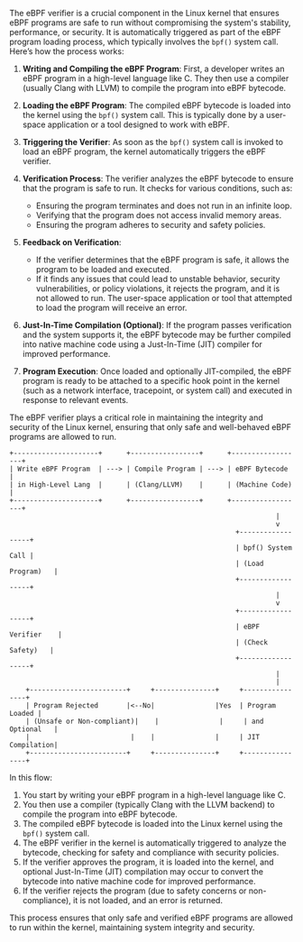The eBPF verifier is a crucial component in the Linux kernel that ensures eBPF programs are safe to run without compromising the system's stability, performance, or security. It is automatically triggered as part of the eBPF program loading process, which typically involves the `bpf()` system call. Here’s how the process works:

1. **Writing and Compiling the eBPF Program**: First, a developer writes an eBPF program in a high-level language like C. They then use a compiler (usually Clang with LLVM) to compile the program into eBPF bytecode.

2. **Loading the eBPF Program**: The compiled eBPF bytecode is loaded into the kernel using the `bpf()` system call. This is typically done by a user-space application or a tool designed to work with eBPF.

3. **Triggering the Verifier**: As soon as the `bpf()` system call is invoked to load an eBPF program, the kernel automatically triggers the eBPF verifier.

4. **Verification Process**: The verifier analyzes the eBPF bytecode to ensure that the program is safe to run. It checks for various conditions, such as:
   - Ensuring the program terminates and does not run in an infinite loop.
   - Verifying that the program does not access invalid memory areas.
   - Ensuring the program adheres to security and safety policies.

5. **Feedback on Verification**: 
   - If the verifier determines that the eBPF program is safe, it allows the program to be loaded and executed.
   - If it finds any issues that could lead to unstable behavior, security vulnerabilities, or policy violations, it rejects the program, and it is not allowed to run. The user-space application or tool that attempted to load the program will receive an error.

6. **Just-In-Time Compilation (Optional)**: If the program passes verification and the system supports it, the eBPF bytecode may be further compiled into native machine code using a Just-In-Time (JIT) compiler for improved performance.

7. **Program Execution**: Once loaded and optionally JIT-compiled, the eBPF program is ready to be attached to a specific hook point in the kernel (such as a network interface, tracepoint, or system call) and executed in response to relevant events.

The eBPF verifier plays a critical role in maintaining the integrity and security of the Linux kernel, ensuring that only safe and well-behaved eBPF programs are allowed to run.


```
+---------------------+      +-----------------+      +------------------+
| Write eBPF Program  | ---> | Compile Program | ---> | eBPF Bytecode    |
| in High-Level Lang  |      | (Clang/LLVM)    |      | (Machine Code)   |
+---------------------+      +-----------------+      +------------------+
                                                                  |
                                                                  v
                                                        +------------------+
                                                        | bpf() System Call |
                                                        | (Load Program)   |
                                                        +------------------+
                                                                  |
                                                                  v
                                                        +------------------+
                                                        | eBPF Verifier    |
                                                        | (Check Safety)   |
                                                        +------------------+
                                                                  |
                                                                  |
    +------------------------+     +---------------+     +----------------+
    | Program Rejected       |<--No|               |Yes  | Program Loaded |
    | (Unsafe or Non-compliant)|    |               |     | and Optional   |
    |                         |    |               |     | JIT Compilation|
    +------------------------+     +---------------+     +----------------+
```

In this flow:

1. You start by writing your eBPF program in a high-level language like C.
2. You then use a compiler (typically Clang with the LLVM backend) to compile the program into eBPF bytecode.
3. The compiled eBPF bytecode is loaded into the Linux kernel using the `bpf()` system call.
4. The eBPF verifier in the kernel is automatically triggered to analyze the bytecode, checking for safety and compliance with security policies.
5. If the verifier approves the program, it is loaded into the kernel, and optional Just-In-Time (JIT) compilation may occur to convert the bytecode into native machine code for improved performance.
6. If the verifier rejects the program (due to safety concerns or non-compliance), it is not loaded, and an error is returned.

This process ensures that only safe and verified eBPF programs are allowed to run within the kernel, maintaining system integrity and security.
